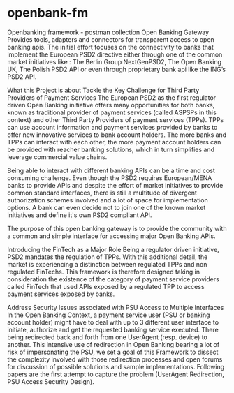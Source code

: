 # openbank-fm
Openbanking framework - postman collection
Open Banking Gateway
Provides tools, adapters and connectors for transparent access to open banking apis. The initial effort focuses on the connectivity to banks that implement the European PSD2 directive either through one of the common market initiatives like : The Berlin Group NextGenPSD2, The Open Banking UK, The Polish PSD2 API or even through proprietary bank api like the ING’s PSD2 API.

What this Project is about
Tackle the Key Challenge for Third Party Providers of Payment Services
The European PSD2 as the first regulator driven Open Banking initiative offers many opportunities for both banks, known as traditional provider of payment services (called ASPSPs in this context) and other Third Party Providers of payment services (TPPs). TPPs can use account information and payment services provided by banks to offer new innovative services to bank account holders. The more banks and TPPs can interact with each other, the more payment account holders can be provided with reacher banking solutions, which in turn simplifies and leverage commercial value chains.

Being able to interact with different banking APIs can be a time and cost consuming challenge. Even though the PSD2 requires European/MENA banks to provide APIs and despite the effort of market initiatives to provide common standard interfaces, there is still a multitude of divergent authorization schemes involved and a lot of space for implementation options. A bank can even decide not to join one of the known market initiatives and define it's own PSD2 compliant API.

The purpose of this open banking gateway is to provide the community with a common and simple interface for accessing major Open Banking APIs.

Introducing the FinTech as a Major Role
Being a regulator driven initiative, PSD2 mandates the regulation of TPPs. With this additional detail, the market is experiencing a distinction between regulated TPPs and non regulated FinTechs. This framework is therefore designed taking in consideration the existence of the category of payment service providers called FinTech that used APIs exposed by a regulated TPP to access payment services exposed by banks.

Address Security Issues associated with PSU Access to Multiple Interfaces
In the Open Banking Context, a payment service user (PSU or banking account holder) might have to deal with up to 3 different user interface to initiate, authorize and get the requested banking service executed. There being redirected back and forth from one UserAgent (resp. device) to another. This intensive use of redirection in Open Banking bearing a lot of risk of impersonating the PSU, we set a goal of this Framework to dissect the complexity involved with those redirection processes and open forums for discussion of possible solutions and sample implementations. Following papers are the first attempt to capture the problem (UserAgent Redirection, PSU Access Security Design).
